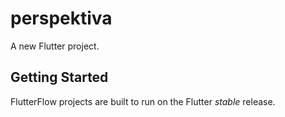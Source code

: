 # perspektiva

A new Flutter project.

## Getting Started

FlutterFlow projects are built to run on the Flutter _stable_ release.
